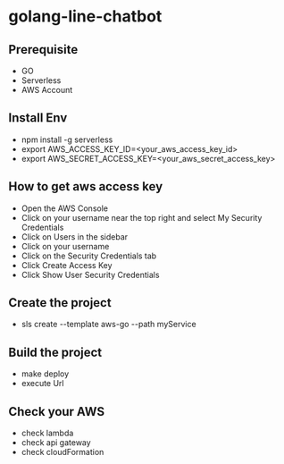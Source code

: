 # golang-line-chatbot

## Prerequisite
- GO
- Serverless
- AWS Account

## Install Env
- npm install -g serverless
- export AWS_ACCESS_KEY_ID=<your_aws_access_key_id>
- export AWS_SECRET_ACCESS_KEY=<your_aws_secret_access_key>

## How to get aws access key
- Open the AWS Console
- Click on your username near the top right and select My Security Credentials
- Click on Users in the sidebar
- Click on your username
- Click on the Security Credentials tab
- Click Create Access Key
- Click Show User Security Credentials

## Create the project
- sls create --template aws-go --path myService

## Build the project
- make deploy
- execute Url

## Check your AWS
- check lambda
- check api gateway
- check cloudFormation
